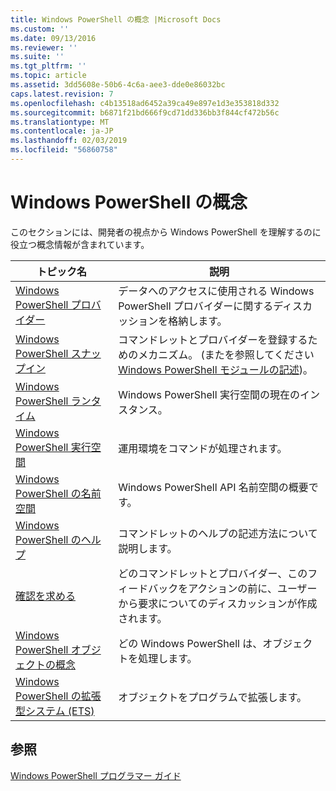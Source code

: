 ```yaml
---
title: Windows PowerShell の概念 |Microsoft Docs
ms.custom: ''
ms.date: 09/13/2016
ms.reviewer: ''
ms.suite: ''
ms.tgt_pltfrm: ''
ms.topic: article
ms.assetid: 3dd5608e-50b6-4c6a-aee3-dde0e86032bc
caps.latest.revision: 7
ms.openlocfilehash: c4b13518ad6452a39ca49e897e1d3e353818d332
ms.sourcegitcommit: b6871f21bd666f9cd71dd336bb3f844cf472b56c
ms.translationtype: MT
ms.contentlocale: ja-JP
ms.lasthandoff: 02/03/2019
ms.locfileid: "56860758"
---
```

# <a name="windows-powershell-concepts"></a>Windows PowerShell の概念

このセクションには、開発者の視点から Windows PowerShell を理解するのに役立つ概念情報が含まれています。

|トピック名|説明|
|----------------|-----------------|
|[Windows PowerShell プロバイダー](http://msdn.microsoft.com/en-us/a65c5c75-1131-4ade-90d3-a613dbe620e9)|データへのアクセスに使用される Windows PowerShell プロバイダーに関するディスカッションを格納します。|
|[Windows PowerShell スナップイン](http://msdn.microsoft.com/en-us/20e081a9-522c-48bf-9f21-faaf8cca2e82)|コマンドレットとプロバイダーを登録するためのメカニズム。 (またを参照してください[Windows PowerShell モジュールの記述](../module/writing-a-windows-powershell-module.md))。|
|[Windows PowerShell ランタイム](http://msdn.microsoft.com/en-us/949f06e8-0224-4cd3-bbad-a0cebbb5dec8)|Windows PowerShell 実行空間の現在のインスタンス。|
|[Windows PowerShell 実行空間](http://msdn.microsoft.com/en-us/a1582cfe-f06d-4aff-adc6-71f49a860ce9)|運用環境をコマンドが処理されます。|
|[Windows PowerShell の名前空間](http://msdn.microsoft.com/en-us/04bd2841-e90c-47d2-8a1f-3aeb3df35176)|Windows PowerShell API 名前空間の概要です。|
|[Windows PowerShell のヘルプ](http://msdn.microsoft.com/en-us/097b7c1c-a056-4b36-9c86-65b2ee702fc7)|コマンドレットのヘルプの記述方法について説明します。|
|[確認を求める](../cmdlet/requesting-confirmation-from-cmdlets.md)|どのコマンドレットとプロバイダー、このフィードバックをアクションの前に、ユーザーから要求についてのディスカッションが作成されます。|
|[Windows PowerShell オブジェクトの概念](http://msdn.microsoft.com/en-us/a1449178-b6fd-4ca8-a5e1-d747c2c54181)|どの Windows PowerShell は、オブジェクトを処理します。|
|[Windows PowerShell の拡張型システム (ETS)](http://msdn.microsoft.com/en-us/12700631-be23-4e6b-9bf0-81ea0d166353)|オブジェクトをプログラムで拡張します。|

## <a name="see-also"></a>参照

[Windows PowerShell プログラマー ガイド](./windows-powershell-programmer-s-guide.md)
